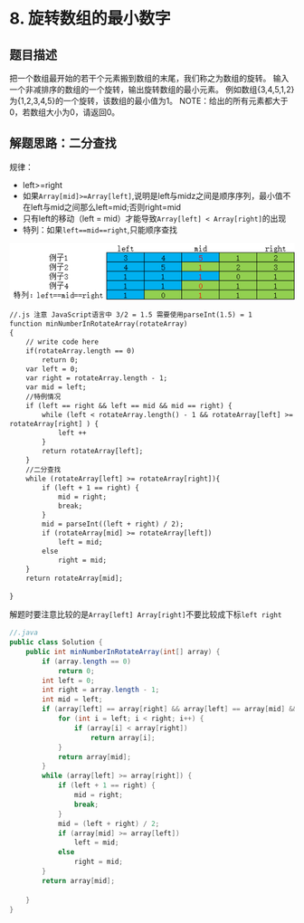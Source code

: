 # 8. 旋转数组的最小数字

## 题目描述

把一个数组最开始的若干个元素搬到数组的末尾，我们称之为数组的旋转。 输入一个非减排序的数组的一个旋转，输出旋转数组的最小元素。 例如数组{3,4,5,1,2}为{1,2,3,4,5}的一个旋转，该数组的最小值为1。 NOTE：给出的所有元素都大于0，若数组大小为0，请返回0。

## 解题思路：二分查找

规律：
- left>=right
- 如果`Array[mid]>=Array[left]`,说明是left与midz之间是顺序序列，最小值不在left与mid之间那么left=mid;否则right=mid
- 只有left的移动（left = mid）才能导致`Array[left] < Array[right]`的出现
- 特列：如果`left==mid==right`,只能顺序查找

![举例](/images/剑指offer/8.旋转数组的最小数字.png)

```
//.js 注意 JavaScript语言中 3/2 = 1.5 需要使用parseInt(1.5) = 1
function minNumberInRotateArray(rotateArray)
{
    // write code here
    if(rotateArray.length == 0)
        return 0;
    var left = 0;
    var right = rotateArray.length - 1;
    var mid = left;
    //特例情况
    if (left == right && left == mid && mid == right) {
        while (left < rotateArray.length() - 1 && rotateArray[left] >= rotateArray[right] ) {
            left ++
        }
        return rotateArray[left];
    }
    //二分查找
    while (rotateArray[left] >= rotateArray[right]){
        if (left + 1 == right) {
            mid = right;
            break;
        }
        mid = parseInt((left + right) / 2);
        if (rotateArray[mid] >= rotateArray[left]) 
            left = mid;
        else 
            right = mid;
    }
    return rotateArray[mid];
    
}

```
解题时要注意比较的是`Array[left] Array[right]`不要比较成下标`left right`

```java
//.java
public class Solution {
    public int minNumberInRotateArray(int[] array) {
        if (array.length == 0)
            return 0;
        int left = 0;
        int right = array.length - 1;
        int mid = left;
        if (array[left] == array[right] && array[left] == array[mid] && array[right] == array[mid]) {
            for (int i = left; i < right; i++) {
                if (array[i] < array[right])
                    return array[i];
            }
            return array[mid];
        }
        while (array[left] >= array[right]) {
            if (left + 1 == right) {
                mid = right;
                break;
            }
            mid = (left + right) / 2;
            if (array[mid] >= array[left])
                left = mid;
            else
                right = mid;
        }
        return array[mid];

    }
}
```